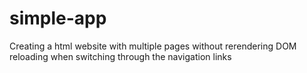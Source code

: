 # simple-app
Creating a html website with multiple pages without rerendering DOM
reloading when switching through the navigation links
